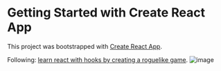 # Getting Started with Create React App

This project was bootstrapped with [Create React App](https://github.com/facebook/create-react-app).

Following: [learn react with hooks by creating a roguelike game](https://www.udemy.com/course/react-learn-react-with-hooks-by-creating-a-roguelike-game/).
![image](https://user-images.githubusercontent.com/3860387/112408974-aeebfc80-8ce6-11eb-9db6-9a4b1b4f49a5.png)
